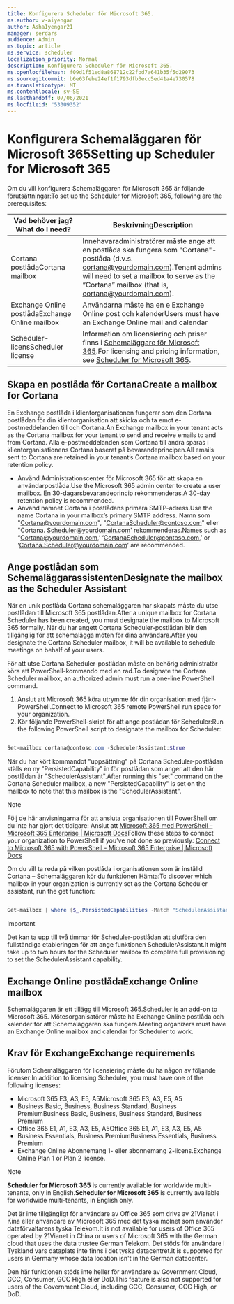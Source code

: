 ```yaml
---
title: Konfigurera Scheduler för Microsoft 365.
ms.author: v-aiyengar
author: AshaIyengar21
manager: serdars
audience: Admin
ms.topic: article
ms.service: scheduler
localization_priority: Normal
description: Konfigurera Scheduler för Microsoft 365.
ms.openlocfilehash: f09d1f51ed8a868712c22fbd7a641b35f5d29073
ms.sourcegitcommit: b6e63febe24ef1f1793dfb3ecc5ed41a4e730578
ms.translationtype: MT
ms.contentlocale: sv-SE
ms.lasthandoff: 07/06/2021
ms.locfileid: "53309352"
---
```

# <a name="setting-up-scheduler-for-microsoft-365"></a><span data-ttu-id="f1344-103">Konfigurera Schemaläggaren för Microsoft 365</span><span class="sxs-lookup"><span data-stu-id="f1344-103">Setting up Scheduler for Microsoft 365</span></span>


<span data-ttu-id="f1344-104">Om du vill konfigurera Schemaläggaren för Microsoft 365 är följande förutsättningar:</span><span class="sxs-lookup"><span data-stu-id="f1344-104">To set up the Scheduler for Microsoft 365, following are the prerequisites:</span></span>

|<span data-ttu-id="f1344-105">**Vad behöver jag?**</span><span class="sxs-lookup"><span data-stu-id="f1344-105">**What do I need?**</span></span> |<span data-ttu-id="f1344-106">**Beskrivning**</span><span class="sxs-lookup"><span data-stu-id="f1344-106">**Description**</span></span> |
|-------------------|-------------|
|<span data-ttu-id="f1344-107">Cortana postlåda</span><span class="sxs-lookup"><span data-stu-id="f1344-107">Cortana mailbox</span></span> |<span data-ttu-id="f1344-108">Innehavaradministratörer måste ange att en postlåda ska fungera som "Cortana"-postlåda (d.v.s. cortana@yourdomain.com).</span><span class="sxs-lookup"><span data-stu-id="f1344-108">Tenant admins will need to set a mailbox to serve as the “Cortana” mailbox (that is, cortana@yourdomain.com).</span></span>         |
|<span data-ttu-id="f1344-109">Exchange Online postlåda</span><span class="sxs-lookup"><span data-stu-id="f1344-109">Exchange Online mailbox</span></span> |<span data-ttu-id="f1344-110">Användarna måste ha en e Exchange Online post och kalender</span><span class="sxs-lookup"><span data-stu-id="f1344-110">Users must have an Exchange Online mail and calendar</span></span>         |
|<span data-ttu-id="f1344-111">Scheduler-licens</span><span class="sxs-lookup"><span data-stu-id="f1344-111">Scheduler license</span></span> |<span data-ttu-id="f1344-112">Information om licensiering och priser finns i [Schemaläggare för Microsoft 365](https://www.microsoft.com/en-us/microsoft-365/meeting-scheduler-pricing).</span><span class="sxs-lookup"><span data-stu-id="f1344-112">For licensing and pricing information, see [Scheduler for Microsoft 365](https://www.microsoft.com/en-us/microsoft-365/meeting-scheduler-pricing).</span></span>        |

## <a name="create-a-mailbox-for-cortana"></a><span data-ttu-id="f1344-113">Skapa en postlåda för Cortana</span><span class="sxs-lookup"><span data-stu-id="f1344-113">Create a mailbox for Cortana</span></span>
<span data-ttu-id="f1344-114">En Exchange postlåda i klientorganisationen fungerar som den Cortana postlådan för din klientorganisation att skicka och ta emot e-postmeddelanden till och Cortana.</span><span class="sxs-lookup"><span data-stu-id="f1344-114">An Exchange mailbox in your tenant acts as the Cortana mailbox for your tenant to send and receive emails to and from Cortana.</span></span> <span data-ttu-id="f1344-115">Alla e-postmeddelanden som Cortana till andra sparas i klientorganisationens Cortana baserat på bevarandeprincipen.</span><span class="sxs-lookup"><span data-stu-id="f1344-115">All emails sent to Cortana are retained in your tenant’s Cortana mailbox based on your retention policy.</span></span>

- <span data-ttu-id="f1344-116">Använd Administrationscenter för Microsoft 365 för att skapa en användarpostlåda.</span><span class="sxs-lookup"><span data-stu-id="f1344-116">Use the Microsoft 365 admin center to create a user mailbox.</span></span> <span data-ttu-id="f1344-117">En 30-dagarsbevarandeprincip rekommenderas.</span><span class="sxs-lookup"><span data-stu-id="f1344-117">A 30-day retention policy is recommended.</span></span> 
- <span data-ttu-id="f1344-118">Använd namnet Cortana i postlådans primära SMTP-adress.</span><span class="sxs-lookup"><span data-stu-id="f1344-118">Use the name Cortana in your mailbox’s primary SMTP address.</span></span> <span data-ttu-id="f1344-119">Namn som "Cortana@yourdomain.com", "CortanaScheduler@contoso.com" eller "Cortana. Scheduler@yourdomain.com' rekommenderas.</span><span class="sxs-lookup"><span data-stu-id="f1344-119">Names such as “Cortana@yourdomain.com,’ ‘CortanaScheduler@contoso.com,’ or ‘Cortana.Scheduler@yourdomain.com’ are recommended.</span></span>

## <a name="designate-the-mailbox-as-the-scheduler-assistant"></a><span data-ttu-id="f1344-120">Ange postlådan som Schemaläggarassistenten</span><span class="sxs-lookup"><span data-stu-id="f1344-120">Designate the mailbox as the Scheduler Assistant</span></span>

<span data-ttu-id="f1344-121">När en unik postlåda Cortana schemaläggaren har skapats måste du utse postlådan till Microsoft 365 postlådan.</span><span class="sxs-lookup"><span data-stu-id="f1344-121">After a unique mailbox for Cortana Scheduler has been created, you must designate the mailbox to Microsoft 365 formally.</span></span> <span data-ttu-id="f1344-122">När du har angett Cortana Scheduler-postlådan blir den tillgänglig för att schemalägga möten för dina användare.</span><span class="sxs-lookup"><span data-stu-id="f1344-122">After you designate the Cortana Scheduler mailbox, it will be available to schedule meetings on behalf of your users.</span></span>

<span data-ttu-id="f1344-123">För att utse Cortana Scheduler-postlådan måste en behörig administratör köra ett PowerShell-kommando med en rad.</span><span class="sxs-lookup"><span data-stu-id="f1344-123">To designate the Cortana Scheduler mailbox, an authorized admin must run a one-line PowerShell command.</span></span> 

1. <span data-ttu-id="f1344-124">Anslut att Microsoft 365 köra utrymme för din organisation med fjärr-PowerShell.</span><span class="sxs-lookup"><span data-stu-id="f1344-124">Connect to Microsoft 365 remote PowerShell run space for your organization.</span></span>
2. <span data-ttu-id="f1344-125">Kör följande PowerShell-skript för att ange postlådan för Scheduler:</span><span class="sxs-lookup"><span data-stu-id="f1344-125">Run the following PowerShell script to designate the mailbox for Scheduler:</span></span>

```powershell

Set-mailbox cortana@contoso.com -SchedulerAssistant:$true

```

<span data-ttu-id="f1344-126">När du har kört kommandot "uppsättning" på Cortana Scheduler-postlådan ställs en ny "PersistedCapability" in för postlådan som anger att den här postlådan är "SchedulerAssistant".</span><span class="sxs-lookup"><span data-stu-id="f1344-126">After running this "set" command on the Cortana Scheduler mailbox, a new "PersistedCapability" is set on the mailbox to note that this mailbox is the "SchedulerAssistant".</span></span>

> [!NOTE]
> <span data-ttu-id="f1344-127">Följ de här anvisningarna för att ansluta organisationen till PowerShell om du inte har gjort det tidigare: Anslut att [Microsoft 365 med PowerShell – Microsoft 365 Enterprise | Microsoft Docs](../enterprise/connect-to-microsoft-365-powershell.md)</span><span class="sxs-lookup"><span data-stu-id="f1344-127">Follow these steps to connect your organization to PowerShell if you’ve not done so previously: [Connect to Microsoft 365 with PowerShell - Microsoft 365 Enterprise | Microsoft Docs](../enterprise/connect-to-microsoft-365-powershell.md)</span></span>

<span data-ttu-id="f1344-128">Om du vill ta reda på vilken postlåda i organisationen som är inställd Cortana – Schemaläggaren kör du funktionen Hämta:</span><span class="sxs-lookup"><span data-stu-id="f1344-128">To discover which mailbox in your organization is currently set as the Cortana Scheduler assistant, run the get function:</span></span>
 
```powershell

Get-mailbox | where {$_.PersistedCapabilities -Match "SchedulerAssistant"}

```

> [!IMPORTANT]
> <span data-ttu-id="f1344-129">Det kan ta upp till två timmar för Scheduler-postlådan att slutföra den fullständiga etableringen för att ange funktionen SchedulerAssistant.</span><span class="sxs-lookup"><span data-stu-id="f1344-129">It might take up to two hours for the Scheduler mailbox to complete full provisioning to set the SchedulerAssistant capability.</span></span>

## <a name="exchange-online-mailbox"></a><span data-ttu-id="f1344-130">Exchange Online postlåda</span><span class="sxs-lookup"><span data-stu-id="f1344-130">Exchange Online mailbox</span></span>
<span data-ttu-id="f1344-131">Schemaläggaren är ett tillägg till Microsoft 365.</span><span class="sxs-lookup"><span data-stu-id="f1344-131">Scheduler is an add-on to Microsoft 365.</span></span> <span data-ttu-id="f1344-132">Mötesorganisatörer måste ha Exchange Online postlåda och kalender för att Schemaläggaren ska fungera.</span><span class="sxs-lookup"><span data-stu-id="f1344-132">Meeting organizers must have an Exchange Online mailbox and calendar for Scheduler to work.</span></span>

## <a name="exchange-requirements"></a><span data-ttu-id="f1344-133">Krav för Exchange</span><span class="sxs-lookup"><span data-stu-id="f1344-133">Exchange requirements</span></span>

<span data-ttu-id="f1344-134">Förutom Schemaläggaren för licensiering måste du ha någon av följande licenser:</span><span class="sxs-lookup"><span data-stu-id="f1344-134">In addition to licensing Scheduler, you must have one of the following licenses:</span></span>

- <span data-ttu-id="f1344-135">Microsoft 365 E3, A3, E5, A5</span><span class="sxs-lookup"><span data-stu-id="f1344-135">Microsoft 365 E3, A3, E5, A5</span></span>
- <span data-ttu-id="f1344-136">Business Basic, Business, Business Standard, Business Premium</span><span class="sxs-lookup"><span data-stu-id="f1344-136">Business Basic, Business, Business Standard, Business Premium</span></span>
- <span data-ttu-id="f1344-137">Office 365 E1, A1, E3, A3, E5, A5</span><span class="sxs-lookup"><span data-stu-id="f1344-137">Office 365 E1, A1, E3, A3, E5, A5</span></span>
- <span data-ttu-id="f1344-138">Business Essentials, Business Premium</span><span class="sxs-lookup"><span data-stu-id="f1344-138">Business Essentials, Business Premium</span></span>
- <span data-ttu-id="f1344-139">Exchange Online Abonnemang 1- eller abonnemang 2-licens.</span><span class="sxs-lookup"><span data-stu-id="f1344-139">Exchange Online Plan 1 or Plan 2 license.</span></span> 

> [!Note]
> <span data-ttu-id="f1344-140">**Scheduler for Microsoft 365** is currently available for worldwide multi-tenants, only in English.</span><span class="sxs-lookup"><span data-stu-id="f1344-140">**Scheduler for Microsoft 365** is currently available for worldwide multi-tenants, in English only.</span></span></br>
>
><span data-ttu-id="f1344-141">Det är inte tillgängligt för användare av Office 365 som drivs av 21Vianet i Kina eller användare av Microsoft 365 med det tyska molnet som använder dataförvaltarens tyska Telekom.</span><span class="sxs-lookup"><span data-stu-id="f1344-141">It is not available for users of Office 365 operated by 21Vianet in China or users of Microsoft 365 with the German cloud that uses the data trustee German Telekom.</span></span> <span data-ttu-id="f1344-142">Det stöds för användare i Tyskland vars dataplats inte finns i det tyska datacentret.</span><span class="sxs-lookup"><span data-stu-id="f1344-142">It is supported for users in Germany whose data location isn't in the German datacenter.</span></span>
>
><span data-ttu-id="f1344-143">Den här funktionen stöds inte heller för användare av Government Cloud, GCC, Consumer, GCC High eller DoD.</span><span class="sxs-lookup"><span data-stu-id="f1344-143">This feature is also not supported for users of the Government Cloud, including GCC, Consumer, GCC High, or DoD.</span></span>
